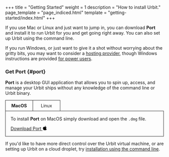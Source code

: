 +++
title = "Getting Started"
weight = 1
description = "How to install Urbit."
page_template = "page_indiced.html"
template = "getting-started/index.html"
+++

If you use Mac or Linux and just want to jump in, you can download **Port** and install it to run Urbit for you and get going right away. You can also set up Urbit using the command line.

If you run Windows, or just want to give it a shot without worrying about the gritty bits, you may want to consider a [hosting provider](/getting-started/planet#hosting-providers), though Windows instructions are provided [for power users](/getting-started/cli).

### Get Port {#port}

**Port** is a desktop GUI application that allows you to spin up, access, and manage your Urbit ships without any knowledge of the command line or Urbit binary.

<div id="port-os" class="os mv3">
  <input type="radio" id="port-macos" name="port-os" checked>
  <label for="port-macos">MacOS</label>
  <div class="tab">
    <p>To install <strong>Port</strong> on MacOS simply download and open the <code>.dmg</code> file.</p>
    <a href="https://github.com/arthyn/port/releases/latest/download/Port.dmg" class="dib ph3 ba b--gray3 br2">
      Download Port
      <svg class="dib ml1" viewBox="0 0 842 1000" width="13.5" height="14" xmlns="http://www.w3.org/2000/svg"><path fill="#000000" d="M702 960c-54.2 52.6-114 44.4-171 19.6-60.6-25.3-116-26.9-180 0-79.7 34.4-122 24.4-170-19.6-271-279-231-704 77-720 74.7 4 127 41.3 171 44.4 65.4-13.3 128-51.4 198-46.4 84.1 6.8 147 40 189 99.7-173 104-132 332 26.9 396-31.8 83.5-72.6 166-141 227zM423 237C414.9 113 515.4 11 631 1c15.9 143-130 250-208 236z"/></svg>
    </a>
  </div>

  <input type="radio" id="port-linux" name="port-os">
  <label for="port-linux">Linux</label>
  <div class="tab">

We use `snap` so that **Port** can stay updated automatically. If you already have `snap` installed, simply run:

```sh
sudo snap install port
```

Or to install `snap` for your distribution, snapcraft provides [installation instructions](https://snapcraft.io/docs/installing-snapd).

  </div>
</div>

<style>
  .os {
    display: flex;
    flex-wrap: wrap;
  }
  .os label {
    order: -1;
    padding: .5rem;
    min-width: 70px;
    text-align: center;
    border-width: 1px 0px 0px 1px;
    border-style: solid;
    cursor: pointer;
  }
  .os label:last-of-type {
    border-right-width: 1px;
  }
  .os input[type="radio"] {
    display: none;
  }
  .os .tab {
    display: none;
    border: 1px solid;
    padding: 1rem;
    width: 100%;
    max-width: 100%;
  }
  .os .tab p:first-child {
    margin-top: 0;
  }
  .os .tab p:last-child {
    margin-bottom: 0;
  }
  .os input[type='radio']:checked + label {
    font-weight: bold;
  }
  .os input[type='radio']:checked + label + .tab {
    display: block;
}
</style>

If you'd like to have more direct control over the Urbit virtual machine, or are setting up Urbit on a cloud droplet, try [installation using the command line](/getting-started/cli).
